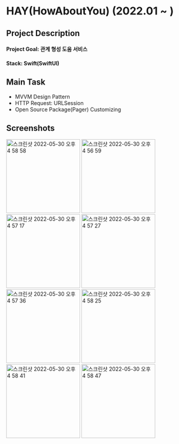 # HAY(HowAboutYou) (2022.01 ~ )

## Project Description
#### Project Goal: 관계 형성 도움 서비스
#### Stack: Swift(SwiftUI)

## Main Task
- MVVM Design Pattern
- HTTP Request: URLSession
- Open Source Package(Pager) Customizing

## Screenshots
<img width="197" alt="스크린샷 2022-05-30 오후 4 58 58" src="https://user-images.githubusercontent.com/64010987/170945578-f99cf84a-c7eb-4cd8-838f-901c7a2b4aa2.png">
<img width="197" alt="스크린샷 2022-05-30 오후 4 56 59" src="https://user-images.githubusercontent.com/64010987/170945606-9690608b-ff1a-4c29-889a-8e60ad63d6eb.png">
<img width="197" alt="스크린샷 2022-05-30 오후 4 57 17" src="https://user-images.githubusercontent.com/64010987/170945627-fe90bca2-80b3-4d5a-ad74-865051393bbe.png">
<img width="197" alt="스크린샷 2022-05-30 오후 4 57 27" src="https://user-images.githubusercontent.com/64010987/170945637-9f39a063-3c92-4536-b5e3-821345fc6f78.png">

<img width="197" alt="스크린샷 2022-05-30 오후 4 57 36" src="https://user-images.githubusercontent.com/64010987/170945649-1e899797-0440-4f2b-94e2-3d5c9ead7253.png">
<img width="197" alt="스크린샷 2022-05-30 오후 4 58 25" src="https://user-images.githubusercontent.com/64010987/170945655-78f25d93-e78f-4fbc-be35-d82c5e004bcb.png">
<img width="197" alt="스크린샷 2022-05-30 오후 4 58 41" src="https://user-images.githubusercontent.com/64010987/170945662-e754b9c6-f396-4b2b-9d3b-427a3ed27de4.png">
<img width="197" alt="스크린샷 2022-05-30 오후 4 58 47" src="https://user-images.githubusercontent.com/64010987/170945669-838c8098-4255-4c2b-91ae-2ce28531c7f5.png">
